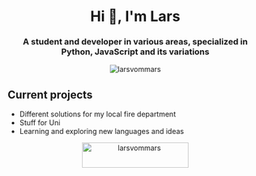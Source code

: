 <h1 align="center">Hi 👋, I'm Lars</h1>
<h3 align="center">A student and developer in various areas, specialized in Python, JavaScript and its variations</h3>

<p align="center">
  <img align="center" src="https://github-readme-stats.vercel.app/api/top-langs?username=larsvommars&show_icons=true&locale=en&layout=compact" alt="larsvommars" />
</p>

## Current projects
- Different solutions for my local fire department
- Stuff for Uni
- Learning and exploring new languages and ideas



<p align="center">
  <a href="https://www.buymeacoffee.com/larsvommars"> <img align="center" src="https://cdn.buymeacoffee.com/buttons/v2/default-yellow.png" height="50" width="210" alt="larsvommars" /></a>
</p>
